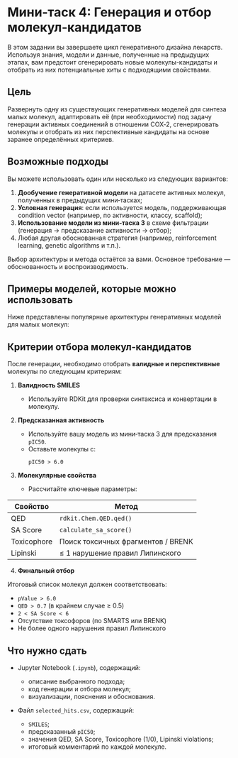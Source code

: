 # Мини‑таск 4: Генерация и отбор молекул‑кандидатов

В этом задании вы завершаете цикл генеративного дизайна лекарств. Используя знания, модели и данные, полученные на предыдущих этапах, вам предстоит сгенерировать новые молекулы-кандидаты и отобрать из них потенциальные хиты с подходящими свойствами.

## Цель

Развернуть одну из существующих генеративных моделей для синтеза малых молекул, адаптировать её (при необходимости) под задачу генерации активных соединений в отношении COX‑2, сгенерировать молекулы и отобрать из них перспективные кандидаты на основе заранее определённых критериев.



## Возможные подходы

Вы можете использовать один или несколько из следующих вариантов:

1. **Дообучение генеративной модели** на датасете активных молекул, полученных в предыдущих мини‑тасках;
2. **Условная генерация**: если используется модель, поддерживающая condition vector (например, по активности, классу, scaffold);
3. **Использование модели из мини‑таска 3** в схеме фильтрации (генерация → предсказание активности → отбор);
4. Любая другая обоснованная стратегия (например, reinforcement learning, genetic algorithms и т.п.).

Выбор архитектуры и метода остаётся за вами. Основное требование — обоснованность и воспроизводимость.



## Примеры моделей, которые можно использовать

Ниже представлены популярные архитектуры генеративных моделей для малых молекул:





## Критерии отбора молекул‑кандидатов

После генерации, необходимо отобрать **валидные и перспективные** молекулы по следующим критериям:

1. **Валидность SMILES**
   - Используйте RDKit для проверки синтаксиса и конвертации в молекулу.

2. **Предсказанная активность**
   - Используйте вашу модель из мини‑таска 3 для предсказания `pIC50`.
   - Оставьте молекулы с:
     ```text
     pIC50 > 6.0
     ```

3. **Молекулярные свойства**
   - Рассчитайте ключевые параметры:

| Свойство    | Метод                                    |
|-------------|-------------------------------------------|
| QED         | `rdkit.Chem.QED.qed()`                    |
| SA Score    | `calculate_sa_score()`                    |
| Toxicophore | Поиск токсичных фрагментов / BRENK       |
| Lipinski    | ≤ 1 нарушение правил Липинского           |

4. **Финальный отбор**

Итоговый список молекул должен соответствовать:

- `pValue > 6.0`
- `QED > 0.7` (в крайнем случае ≥ 0.5)
- `2 < SA Score < 6`
- Отсутствие токсофоров (по SMARTS или BRENK)
- Не более одного нарушения правил Липинского



## Что нужно сдать

- Jupyter Notebook (`.ipynb`), содержащий:
  - описание выбранного подхода;
  - код генерации и отбора молекул;
  - визуализации, пояснения и обоснования.

- Файл `selected_hits.csv`, содержащий:
  - `SMILES`;
  - предсказанный `pIC50`;
  - значения QED, SA Score, Toxicophore (1/0), Lipinski violations;
  - итоговый комментарий по каждой молекуле.
